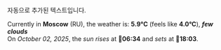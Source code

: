 
자동으로 추가된 텍스트입니다.

<!--START_SECTION:weather:moscow-->
Currently in **Moscow** (RU), the weather is: **5.9°C** (feels like **4.0°C**), ***few clouds***<br/>
On *October 02, 2025*, the *sun rises* at 🌅**06:34** and *sets* at 🌇**18:03**.
<!--END_SECTION:weather-->
